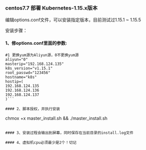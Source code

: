 ### centos7.7 部署 Kubernetes-1.15.x版本

编辑options.conf文件，可以安装指定版本，目前测试过1.15.1 ~ 1.15.5

安装步骤：
#### 1、修options.conf里面的参数:
```
#1 更换yum源为Aliyun源，0不更换yum源
aliyun="0"
masterip="192.168.124.135"
k8s_version="v1.15.1"
root_passwd="123456"
hostname="k8s"
hostip=(
192.168.124.135
192.168.124.136
192.168.124.137
)```

#### 2、脚本授权，并执行安装
```
chmox +x master_install.sh && ./master_install.sh
```

#### 3、安装过程会输出到屏幕，同时保存在当前目录的install.log文件

#### 4、虚拟机cpu必须最少是2个！切记
